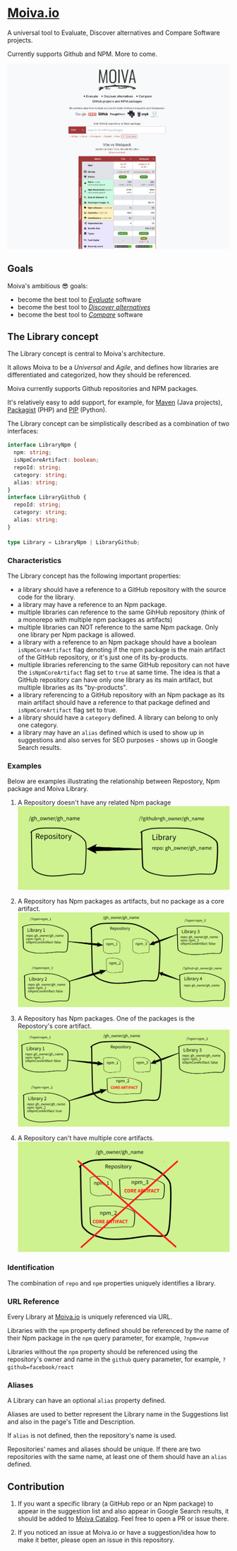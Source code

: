 # [Moiva.io](https://moiva.io/)

A universal tool to Evaluate, Discover alternatives and Compare Software projects.

Currently supports Github and NPM. More to come.

![Screenshot of Moiva.io with charts](./readme-files/screenshot.png)

## Goals

Moiva's ambitious 😎 goals:

- become the best tool to <ins>_Evaluate_</ins> software
- become the best tool to <ins>_Discover alternatives_</ins>
- become the best tool to <ins>_Compare_</ins> software

## The Library concept

The Library concept is central to Moiva's architecture.

It allows Moiva to be a _Universal_ and _Agile_, and defines how libraries are differentiated and categorized, how they should be referenced. 

Moiva currently supports Github repositories and NPM packages.

It's relatively easy to add support, for example, for [Maven](https://mvnrepository.com/) (Java projects), [Packagist](https://packagist.org/) (PHP) and [PIP](https://pypi.org/) (Python).

The Library concept can be simplistically described as a combination of two interfaces:

```ts
interface LibraryNpm {
  npm: string;
  isNpmCoreArtifact: boolean;
  repoId: string;
  category: string;
  alias: string;
}
interface LibraryGithub {
  repoId: string;
  category: string;
  alias: string;
}

type Library = LibraryNpm | LibraryGithub;
```

### Characteristics

The Library concept has the following important properties:

- a library should have a reference to a GitHub repository with the source code for the library.
- a library may have a reference to an Npm package.
- multiple libraries can reference to the same GihHub repository (think of a monorepo with multiple npm packages as artifacts)
- multiple libraries can NOT reference to the same Npm package. Only one library per Npm package is allowed.
- a library with a reference to an Npm package should have a boolean `isNpmCoreArtifact` flag denoting if the npm package is the main artifact of the GitHub repository, or it's just one of its by-products.
- multiple libraries referencing to the same GitHub repository can not have the `isNpmCoreArtifact` flag set to `true` at same time. The idea is that a GitHub repository can have only one library as its main artifact, but multiple libraries as its "by-products".
- a library referencing to a GitHub repository with an Npm package as its main artifact should have a reference to that package defined and `isNpmCoreArtifact` flag set to true.
- a library should have a `category` defined. A library can belong to only one category.
- a library may have an `alias` defined which is used to show up in suggestions and also serves for SEO purposes - shows up in Google Search results.

### Examples

Below are examples illustrating the relationship between Repostory, Npm package and Moiva Library.

1. A Repository doesn't have any related Npm package
   ![image illustrating relationship between a repostory and Moiva library](./readme-files/no-npm.png)

2. A Repository has Npm packages as artifacts, but no package as a core artifact.
   ![image illustrating relationship between a repostory and Moiva library](./readme-files/npm.png)

3. A Repository has Npm packages. One of the packages is the Repostory's core artifact.
   ![image illustrating relationship between a repostory and Moiva library](./readme-files/npm-core-artifact.png)

4. A Repository can't have multiple core artifacts.
   ![image illustrating relationship between a repostory and Moiva library](./readme-files/no-multi-core-artifacts.png)

### Identification

The combination of `repo` and `npm` properties uniquely identifies a library.

### URL Reference

Every Library at [Moiva.io](https://moiva.io/) is uniquely referenced via URL.

Libraries with the `npm` property defined should be referenced by the name of their Npm package in the `npm` query parameter, for example, `?npm=vue`

Libraries without the `npm` property should be referenced using the repository's owner and name in the `github` query parameter, for example, `?github=facebook/react`

### Aliases

A Library can have an optional `alias` property defined.

Aliases are used to better represent the Library name in the Suggestions list and also in the page's Title and Description.

If `alias` is not defined, then the repository's name is used.

Repositories' names and aliases should be unique. If there are two repositories with the same name, at least one of them should have an `alias` defined.

## Contribution

1. If you want a specific library (a GitHub repo or an Npm package) to appear in the suggestion list and also appear in Google Search results, it should be added to [Moiva Catalog](https://github.com/aantipov/moiva-catalog).
   Feel free to open a PR or issue there.

2. If you noticed an issue at Moiva.io or have a suggestion/idea how to make it better, please open an issue in this repository.
